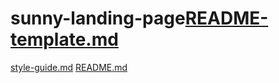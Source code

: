 # sunny-landing-page[README-template.md](https://github.com/athiwatsuknok/sunny-landing-page/files/9377701/README-template.md)
[style-guide.md](https://github.com/athiwatsuknok/sunny-landing-page/files/9377702/style-guide.md)
[README.md](https://github.com/athiwatsuknok/sunny-landing-page/files/9377703/README.md)
